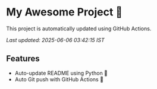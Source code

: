 # My Awesome Project 🚀

This project is automatically updated using GitHub Actions.

_Last updated: 2025-06-06 03:42:15 IST_

## Features
- Auto-update README using Python 🐍
- Auto Git push with GitHub Actions 🤖
